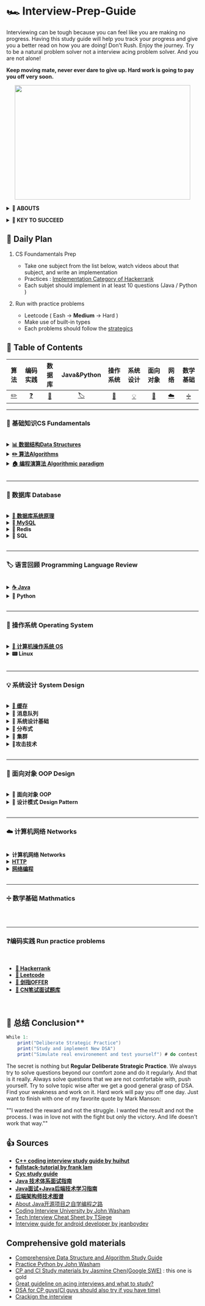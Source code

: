 # 🏎 Interview-Prep-Guide
Interviewing can be tough because you can feel like you are making no progress. Having this study guide will help you track your progress and give you a better read on how you are doing! Don't Rush. Enjoy the journey. Try to be a natural problem solver not a interview acing problem solver. And you are not alone!  

**Keep moving mate, never ever dare to give up. Hard work is going to pay you off very soon.**

<p align="center">
  <img width="460" height="300" src="https://media.giphy.com/media/KWQy384u0Rn9bCvwMa/giphy.gif">
</p>

<b><details><summary>👀 ABOUTS</summary></b>	

🕵 This repository is a summary of the basic knowledge of recruiting job seekers and beginners in the direction of SDE, including programming language, data structure, algorithm, programming paradigm, system, network and other domain knowledge 

Due to my limited level, the knowledge points in the warehouse are from my original, reading notes, books, blog posts, etc. Non-original has been marked with the source, if there is any omission, please issue an issue.
</details>

<b><details><summary>🔑 KEY TO SUCCEED</summary></b>	

## 🏁 Deliberate Strategic : Practice (KEY TO SUCCEED)
- **Retaining Computer Science Knowledge**
1. Review cs fundamentatals and summarize
2. Start doing coding interview questions while you're learning data structures and algorithms. 
3. Review and review 
 
- **Keep Practics**
1. Use Leetcode to practices different problems 
2. Take a break from programming problems for a half hour and go through your flashcards.

## 💻 Coding problem practices
- **Gathering requirements** : consider the constraint for the problem and its edge cases 
- **Problem recognition** : where the right data structures and algorithms fit in
- **Brain storm** : talking your way through the solution like you will in the interview including performance analysis 
- **Testing your solutions**

</details>


## 📅 Daily Plan 
1. CS Foundamentals Prep 
	- Take one subject from the list below, watch videos about that subject, and write an implementation 
	- Practices : [Implementation Category of Hackerrank](https://www.hackerrank.com/domains/algorithms?filters%5Bsubdomains%5D%5B%5D=implementation&badge_type=problem-solving)
	- Each subjet should implement in at least 10 questions (Java / Python )
	
2. Run with practice problems 
	- Leetcode ( Eash -> **Medium** -> Hard )
	- Make use of built-in types
	- Each problems should follow the [strategics](https://github.com/waiyulam/Interview-Prep-Guide/tree/master/Leetcode)

## 📄 Table of Contents 

|算法| 编码实践 |数据库|Java&Python|操作系统| 系统设计|面向对象|网络| 数学基础|
| :---: | :----: | :---: | :----: | :----: | :----: | :----: | :----: | :----: |
| [:pencil2:](#📖-基础知识CS-Fundamentals) |[❓](#❓编码实践-Run-practice-problems)|[:floppy_disk:](#💾-数据库-Database)|[🏷](#🏷-语言回顾-Programming-Language-Review)|[🔨](#🔨-操作系统-Operating-System)|[💡](#💡-系统设计-System-Design)|[🎨](#🎨-面向对象-OOP-Design)|[☁️](☁️-计算机网络-Networks)|[➗](➗-数学基础-Mathmatics)


--------------------------------------------------------------------
### 📖 基础知识CS Fundamentals

<br>

<details>
<summary><b><a href="https://github.com/waiyulam/Interview-Prep-Guide/tree/master/BasicsReview/datastructure">📊 数据结构Data Structures</a></b></summary>
<br>

- [数组 Arrays](https://github.com/waiyulam/Interview-Prep-Guide/tree/master/BasicsReview/datastructure#Arrays)
- [链式结构 Linked List](https://github.com/waiyulam/Interview-Prep-Guide/tree/master/BasicsReview/datastructure#Linked-Lists)
- [栈和队列 Stacks & Queues &Double-ended Queue](https://github.com/waiyulam/Interview-Prep-Guide/tree/master/BasicsReview/datastructure#Linked-Lists)
- [哈希表 Hash Tables](https://github.com/waiyulam/Interview-Prep-Guide/tree/master/BasicsReview/datastructure#Hash-table)
- [树 Trees](https://github.com/waiyulam/Interview-Prep-Guide/tree/master/BasicsReview/datastructure#Trees)
- [字典/前缀树 Trie](https://github.com/waiyulam/Interview-Prep-Guide/tree/master/BasicsReview/datastructure#Tries)
- [堆/优先队列Heaps&Priority Queue](https://github.com/waiyulam/Interview-Prep-Guide/tree/master/BasicsReview/datastructure#Heaps)
- [图 Graphs](https://github.com/waiyulam/Interview-Prep-Guide/tree/master/BasicsReview/datastructure#Graphs)
- [Others](https://github.com/waiyulam/Interview-Prep-Guide/tree/master/BasicsReview/datastructure#Others-DS)

</details>
	
<details>
<summary><b><a href="https://github.com/waiyulam/Interview-Prep-Guide/tree/master/BasicsReview/algorithms">✏️  算法Algorithms</a></b></summary>
<br>

- [介绍 Introduction to Algorithms](https://github.com/waiyulam/Interview-Prep-Guide/tree/master/BasicsReview/algorithms)
	- [时间空间复杂度 Time&Space Complexity](https://github.com/waiyulam/Interview-Prep-Guide/tree/master/BasicsReview/algorithms#Time-and-Space-Complexity)
	- [递归&迭代 Recursion](https://github.com/waiyulam/Interview-Prep-Guide/tree/master/BasicsReview/algorithms#Recursion-and-analysis-of-recurrence-relations)
	- [NP问题 NP problem (TODO)](https://github.com/waiyulam/Interview-Prep-Guide/tree/master/BasicsReview/algorithms#NP-program)
- [搜索 Searching  (TODO)](https://github.com/waiyulam/Interview-Prep-Guide/tree/master/BasicsReview/algorithms/search)
- [排序 Sorting](https://github.com/waiyulam/Interview-Prep-Guide/tree/master/BasicsReview/algorithms/sorting)
- [图论 Graph Theory   (TODO)](https://github.com/waiyulam/Interview-Prep-Guide/tree/master/BasicsReview/algorithms/graphtheory)
- [字符串处理 String Manipulation  (TODO)](https://github.com/waiyulam/Interview-Prep-Guide/tree/master/BasicsReview/algorithms/stringManipulation)
- [二进制处理 Bit Manipulation   (TODO)](https://github.com/waiyulam/Interview-Prep-Guide/tree/master/BasicsReview/algorithms/bitManipulation)

</details>
	
<details>
<summary><b><a href="https://github.com/waiyulam/Interview-Prep-Guide/tree/master/BasicsReview/paradigm">🏠 编程演算法 Algorithmic paradigm</a></b></summary>
<br>

- [分治法 Divide and Conquer](https://github.com/waiyulam/Interview-Prep-Guide/tree/master/BasicsReview/paradigm#Divide-and-Conquer-algorithms)
- [贪婪演算法 Greedy Algorithms](https://github.com/waiyulam/Interview-Prep-Guide/tree/master/BasicsReview/paradigm#Greedy-Algorithms)
- [回溯法&分枝界限法 Backtracking & Branch and Bound](https://github.com/waiyulam/Interview-Prep-Guide/tree/master/BasicsReview/paradigm#Backtracking)
- [动态规划 Big Guy: Dynamic Programming and memoization 😭（TODO)](https://github.com/waiyulam/Interview-Prep-Guide/tree/master/BasicsReview/paradigm#Dynamic-Programming-and-memoization)

</details>
	
<br>


----------------------------------------------------------------
### 💾 数据库 Database

<br>

<details>
<summary><b><a href = 'https://github.com/waiyulam/Interview-Prep-Guide/tree/master/Database'> 🔨 数据库系统原理 </a>  </b></summary>

- 一、[事务 Transaction](Database#Transaction)
- 二、[并发一致性 Consistency](Database#Anomalies-with-Interleaved-Execution)
- 三、[封锁 Locking](Database#Concurrency-Control)
- 四、[隔离级别](Database#隔离级别)
- 五、[并发控制 Concurrency control ](Database#MVCC)
- 六、[关系数据库 Relational Database](Database#Relational-model)

</details>

<details>
<summary><b>🔨<a href = 'https://github.com/waiyulam/Interview-Prep-Guide/tree/master/Database/mysql'> MySQL </a>  </b></summary>

- 一、[索引](Database/mysql#一索引)
- 二、[查询性能优化](Database/mysql#二查询性能优化)
- 三、[存储引擎](Database/mysql#三存储引擎)
- 四、[数据类型](Database/mysql#四数据类型)
- 五、[切分](Database/mysql#五切分)
- 六、[复制](Database/mysql#六复制)

</details>

<details>
<summary><b>🔨 Redis  </b></summary>

</details>

<details>
<summary><b>🔨 SQL </b></summary>

</details>
<br>

----------------------------------------------------------------
### 🏷 语言回顾 Programming Language Review

<br>

<details>
<summary><b> <a href= 'https://github.com/waiyulam/Interview-Prep-Guide/tree/master/Database/Java'> ☕️ Java </a></b></summary>
	
- [语言基础 Basics](Java)
- [集合框架/容器 Collections](Java/Collections)
- [并发编程 Concurrency](Java/Concurrency)
- [虚拟机 JVM](Java/jvm)
- [设计模式 Design Pattern](Java/designPattern)
- I/O
- Web开发技术 Web programming

</details>

<details>
<summary><b>🐍 Python </b></summary>

- 语言基础 Basics
- 爬虫框架 Scrapy
- Flask
- Django

</details>

<br>

----------------------------------------------------------------
### 🔨 操作系统 Operating System

<br>

<details>
<summary><b><a href= 'https://github.com/waiyulam/Interview-Prep-Guide/tree/master/Database/OS'> 🔨 计算机操作系统 OS </a></b></summary>

- [概述 Introduction](OS)
- [进程管理 Process](OS/Process)
- [死锁 Deadlock](OS/Deadlock)
- 内存管理 Memory
- 设备管理 Disks&Devices
- 链接 Links

</details>

<details>
<summary><b> 📟 Linux </b></summary>

- 基础核心概念 Basics
- 常用命令使用 Commands

</details>

<br>

--------------------------------------------------------------------
### 💡 系统设计 System Design

<br>

<details>
<summary><b><a href= 'https://github.com/waiyulam/Interview-Prep-Guide/tree/master/Database/System/Cache'>🔨 缓存  </a></b></summary>

* [一、缓存特征](System/Cache#一缓存特征)
* [二、缓存位置](System/Cache##二缓存位置)
* [三、CDN](System/Cache##三cdn)
* [四、缓存问题](System/Cache##四缓存问题)
* [五、数据分布](System/Cache##五数据分布)
* [六、一致性哈希](System/Cache##六一致性哈希)
* [七、LRU](System/Cache##七lru)
* [参考资料](System/Cache##参考资料)

</details>

<details>
<summary><b>🔨 消息队列 </b></summary>

</details>

<details>
<summary><b>🔨 系统设计基础 </b></summary>

</details>

<details>
<summary><b>🔨  分布式 </b></summary>

</details>

<details>
<summary><b>🔨  集群   </b></summary>

</details>

<details>
<summary><b>🔨攻击技术 </b></summary>

</details>

<br>


--------------------------------------------------------
### 🎨 面向对象 OOP Design

<br>

<details>
<summary><b>📏 面向对象 OOP </b></summary>

- 三大特性： 封装 继承 多态
- 类图
- 设计原则
</details>

<details>
<summary><b>🎨 设计模式 Design Pattern </b></summary>

- 创建型
- 行为型
- 结构型
</details>

<br>

----------------------------------------------------
### ☁️ 计算机网络 Networks
<br>

<details>
<summary><b>计算机网络 Networks </b></summary>

- 概述&体系结构
- 物理层
- 链路层
- 网络层
- 传输层
- 应用层 HTTP

</details>

<details>
<summary><b><a href = "https://github.com/CyC2018/CS-Notes/blob/master/notes/HTTP.md"> HTTP </a></b></summary>

</details>

<details>
<summary><b><a href = ""> 网络编程 </a></b></summary>

- [网络编程 Socket](https://github.com/CyC2018/CS-Notes/blob/master/notes/Socket.md)
- [RESTful API](https://github.com/frank-lam/fullstack-tutorial/blob/master/notes/RESTful%20API.md)
- [Web网络安全](https://github.com/frank-lam/fullstack-tutorial/blob/master/notes/%E7%BD%91%E7%BB%9C%E5%AE%89%E5%85%A8.md)
</details>
<br>

--------------------------------------------------------
### ➗ 数学基础 Mathmatics
<br>
<br>

----------------------------------------------------------------
### ❓编码实践 Run practice problems
<br>

* [**🧯 Hackerrank**]()
* [**🧯 Leetcode**]()
* [**🧯 剑指OFFER**]()
* [**🧯 CN笔试面试题库**](https://www.nowcoder.com/contestRoom?from=cyc_github)

<br>

## 🍭 总结 Conclusion**
```java 
While 1:
	print("Deliberate Strategic Practice")
	print("Study and implement New DSA")
	print("Simulate real environement and test yourself") # do contest, contest and contest
```
The secret is nothing but **Regular Deliberate Strategic Practice**. We always try to solve questions beyond our comfort zone and do it regularly. And that is it really. Always solve questions that we are not comfortable with, push yourself. Try to solve topic wise after we get a good general grasp of DSA. Find your weakness and work on it. Hard work will pay you off one day. Just want to finish with one of my favorite quote by Mark Manson:

""I wanted the reward and not the struggle. I wanted the result and not the process. I was in love not with the fight but only the victory. And life doesn't work that way.""

## 👍 Sources

-  [**C++ coding interview study guide by huihut**](https://github.com/huihut/interview)
-  [**fullstack-tutorial by frank lam**](https://github.com/frank-lam/fullstack-tutorial)
-  [**Cyc study guide**](https://github.com/CyC2018/CS-Notes)
-  [**Java 技术体系面试指南**](https://github.com/553899811/NewBie-Plan)
-  [**Java面试+Java后端技术学习指南**](https://github.com/OUYANGSIHAI/JavaInterview)
-  [**后端架构师技术图谱**](https://github.com/xingshaocheng/architect-awesome)
-  [About Java开源项目之自学编程之路](https://github.com/hansonwang99/JavaCollection)
-  [Coding Interview University by John Washam](https://github.com/jwasham/coding-interview-university)
-  [Tech Interview Cheat Sheet by TSiege](https://github.com/TSiege/Tech-Interview-Cheat-Sheet)
-  [Interview guide for android developer by jeanboydev](https://github.com/jeanboydev/Android-ReadTheFuckingSourceCode)

## Comprehensive gold materials
  -  [Comprehensive Data Structure and Algorithm Study Guide](https://leetcode.com/discuss/general-discussion/494279/comprehensive-data-structure-and-algorithm-study-guide)
  -  [Practice Python by John Washam](https://github.com/jwasham/practice-python)
  -  [CP and CI Study materials by Jasmine Chen(Google SWE)](https://github.com/lnishan/awesome-competitive-programming) : this one is gold
  -  [Great guideline on acing interviews and what to study?](https://medium.com/@nick.ciubotariu/ace-the-coding-interview-every-time-d169ce1fd3fc)
  -  [DSA for CP guys(CI guys should also try if you have time)](http://cp-algorithms.com/)
  -  [Crackign the interview](https://www.youtube.com/playlist?list=PLX6IKgS15Ue02WDPRCmYKuZicQHit9kFt)
